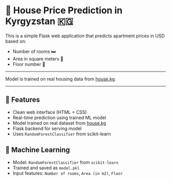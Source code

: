 # 🏡 House Price Prediction in Kyrgyzstan 🇰🇬

This is a simple Flask web application that predicts apartment prices in USD based on:
- Number of rooms 🛏️
- Area in square meters 📐
- Floor number 🏢

---


Model is trained on real housing data from [house.kg](https://www.house.kg/).


---

## 🚀 Features

- Clean web interface (HTML + CSS)
- Real-time prediction using trained ML model
- Model trained on real dataset from [house.kg](https://house.kg)
- Flask backend for serving model
- Uses `RandomForestClassifier` from scikit-learn



## 🧠 Machine Learning
- Model: `RandomForestClassifier` from `scikit-learn`
- Trained and saved as `model.pkl`
- Input features: `Number of rooms`, `Area (in m2)`, `Floor`
